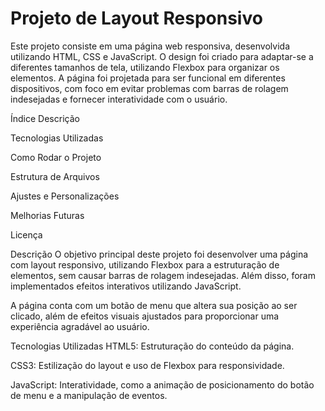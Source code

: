 # Projeto de Layout Responsivo
Este projeto consiste em uma página web responsiva, desenvolvida utilizando HTML, CSS e JavaScript. O design foi criado para adaptar-se a diferentes tamanhos de tela, utilizando Flexbox para organizar os elementos. A página foi projetada para ser funcional em diferentes dispositivos, com foco em evitar problemas com barras de rolagem indesejadas e fornecer interatividade com o usuário.

Índice
Descrição

Tecnologias Utilizadas

Como Rodar o Projeto

Estrutura de Arquivos

Ajustes e Personalizações

Melhorias Futuras

Licença

Descrição
O objetivo principal deste projeto foi desenvolver uma página com layout responsivo, utilizando Flexbox para a estruturação de elementos, sem causar barras de rolagem indesejadas. Além disso, foram implementados efeitos interativos utilizando JavaScript.

A página conta com um botão de menu que altera sua posição ao ser clicado, além de efeitos visuais ajustados para proporcionar uma experiência agradável ao usuário.

Tecnologias Utilizadas
HTML5: Estruturação do conteúdo da página.

CSS3: Estilização do layout e uso de Flexbox para responsividade.

JavaScript: Interatividade, como a animação de posicionamento do botão de menu e a manipulação de eventos.
